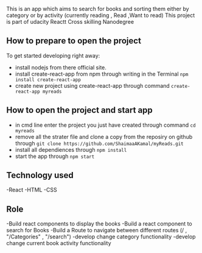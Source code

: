 This is an app which aims to search for books and sorting them either by category or by activity (currently reading , Read ,Want to read)
This project is part of udacity Reactt Cross skilling Nanodegree

## How to prepare to open the project

To get started developing right away:

* install nodejs from there official site.
* install create-react-app from npm through writing in the Terminal `npm install create-react-app`
* create new project using create-react-app through command  `create-react-app myreads`


## How to  open the project and start app


* in cmd line enter the project you just have created through command `cd myreads`
* remove all the strater file and clone a copy from the reposiry on github through `git clone https://github.com/ShaimaaAKamal/myReads.git`
* install all dependiences through `npm install`
* start the app through `npm start`

## Technology used
 -React
 -HTML
 -CSS
 
 ## Role
 -Build react components to display the books 
 -Build a react component to search for Books
 -Build a Route to navigate between different routes (/ , "/Categories" , "/search")
 -develop change category functionality
 -develop change current book activity functionality
